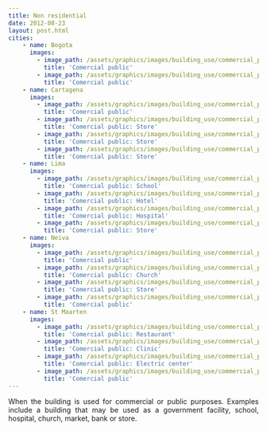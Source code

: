 ```yaml
---
title: Non residential
date: 2012-08-23
layout: post.html
cities:
    - name: Bogota
      images:
        - image_path: /assets/graphics/images/building_use/commercial_public_bogota_01.jpg
          title: 'Comercial public'
        - image_path: /assets/graphics/images/building_use/commercial_public_bogota_02.jpg
          title: 'Comercial public'
    - name: Cartagena
      images:
        - image_path: /assets/graphics/images/building_use/commercial_public_cartagena_01.png
          title: 'Comercial public'
        - image_path: /assets/graphics/images/building_use/commercial_public_cartagena_02.png
          title: 'Comercial public: Store'
        - image_path: /assets/graphics/images/building_use/commercial_public_cartagena_03.png
          title: 'Comercial public: Store'
        - image_path: /assets/graphics/images/building_use/commercial_public_cartagena_04.png
          title: 'Comercial public: Store'
    - name: Lima
      images:
        - image_path: /assets/graphics/images/building_use/commercial_public_lima_01.png
          title: 'Comercial public: School'
        - image_path: /assets/graphics/images/building_use/commercial_public_lima_02.png
          title: 'Comercial public: Hotel'
        - image_path: /assets/graphics/images/building_use/commercial_public_lima_03.png
          title: 'Comercial public: Hospital'
        - image_path: /assets/graphics/images/building_use/commercial_public_lima_04.png
          title: 'Comercial public: Store'
    - name: Neiva
      images:
        - image_path: /assets/graphics/images/building_use/commercial_public_neiva_01.png
          title: 'Comercial public'
        - image_path: /assets/graphics/images/building_use/commercial_public_neiva_02.png
          title: 'Comercial public: Church'
        - image_path: /assets/graphics/images/building_use/commercial_public_neiva_03.png
          title: 'Comercial public: Store'
        - image_path: /assets/graphics/images/building_use/commercial_public_neiva_04.png
          title: 'Comercial public'    
    - name: St Maarten
      images:
        - image_path: /assets/graphics/images/building_use/commercial_public_st_maarten_01.png
          title: 'Comercial public: Restaurant'
        - image_path: /assets/graphics/images/building_use/commercial_public_st_maarten_02.png
          title: 'Comercial public: Clinic'
        - image_path: /assets/graphics/images/building_use/commercial_public_st_maarten_03.png
          title: 'Comercial public: Electric center'
        - image_path: /assets/graphics/images/building_use/commercial_public_st_maarten_04.png
          title: 'Comercial public'
---
```

<p align="justify">
When the building is used for commercial or public purposes. Examples include a building that may be used as a government facility, school, hospital, church, market, bank or store.
</p>